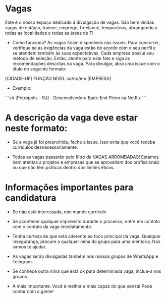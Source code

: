 # Vagas

Este é o nosso espaço dedicado à divulgação de vagas. São bem vindas vagas de estágio, trainee, emprego, freelance, temporários, abrangendo a todas as localidades e todas as áreas de TI.

- Como funciona?
As vagas ficam disponíveis nas issues. Para concorrer, verifique se as exigências da vaga estão de acordo com o seu perfil e se atendem também às suas expectativas. Cada empresa possui seu método de seleção. Então, atente para este fato e siga as recomendações descritas na vaga. Para divulgar, abra uma issue com o título no seguinte formato:

[CIDADE-UF] FUNÇÃO NÍVEL na/no/em [EMPRESA]

- Exemplo:

´´´sh
[Petrópolis - RJ] - Desenvolvedora Back-End Pleno na Netflix
´´´

# A descrição da vaga deve estar neste formato: 

- Se a vaga já foi preenchida, feche a issue. Isso evita que você receba currículos desnecessariamente.

- Todas as vagas passarão pelo filtro de VAGAS ARROMBADAS! Estamos bem atentas a projetos e empresas que se aproveitam dos profissionais ou que não têm práticas dentro dos limites éticos.

# Informações importantes para candidatura

- Se não está interessada, não mande currículo

- Se acontecer qualquer imprevisto durante o processo, entre em contato com o contato da vaga imediatamente.

- Tenha certeza de que está aderente ao foco principal da vaga. Qualquer insegurança, procure a qualquer mina do grupo para uma mentoria. Nós vamos te ajudar.

- As vagas serão divulgadas também nos nossos grupos de WhatsApp e Telegram.

- Se conhece outra mina que está ok para determinada vaga, inclua-a nos grupos.

- A mais importante: Você é melhor e mais capaz do que pensa! Pode contar com a gente!
